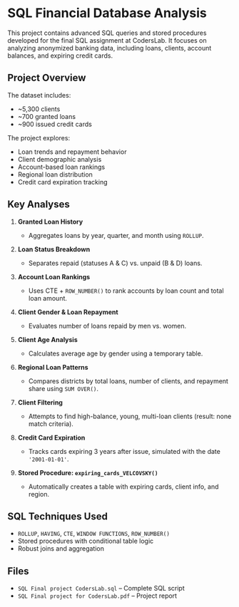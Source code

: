 # SQL Financial Database Analysis

This project contains advanced SQL queries and stored procedures developed for the final SQL assignment at CodersLab. It focuses on analyzing anonymized banking data, including loans, clients, account balances, and expiring credit cards.

## Project Overview

The dataset includes:
- ~5,300 clients
- ~700 granted loans
- ~900 issued credit cards

The project explores:
- Loan trends and repayment behavior
- Client demographic analysis
- Account-based loan rankings
- Regional loan distribution
- Credit card expiration tracking

## Key Analyses

1. **Granted Loan History**
   - Aggregates loans by year, quarter, and month using `ROLLUP`.

2. **Loan Status Breakdown**
   - Separates repaid (statuses A & C) vs. unpaid (B & D) loans.

3. **Account Loan Rankings**
   - Uses CTE + `ROW_NUMBER()` to rank accounts by loan count and total loan amount.

4. **Client Gender & Loan Repayment**
   - Evaluates number of loans repaid by men vs. women.

5. **Client Age Analysis**
   - Calculates average age by gender using a temporary table.

6. **Regional Loan Patterns**
   - Compares districts by total loans, number of clients, and repayment share using `SUM OVER()`.

7. **Client Filtering**
   - Attempts to find high-balance, young, multi-loan clients (result: none match criteria).

8. **Credit Card Expiration**
   - Tracks cards expiring 3 years after issue, simulated with the date `'2001-01-01'`.

9. **Stored Procedure: `expiring_cards_VELCOVSKY()`**
   - Automatically creates a table with expiring cards, client info, and region.

## SQL Techniques Used

- `ROLLUP`, `HAVING`, `CTE`, `WINDOW FUNCTIONS`, `ROW_NUMBER()`
- Stored procedures with conditional table logic
- Robust joins and aggregation

## Files

- `SQL Final project CodersLab.sql` – Complete SQL script
- `SQL Final project for CodersLab.pdf` – Project report
